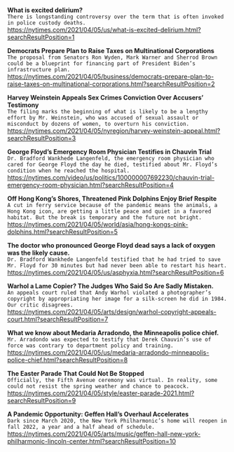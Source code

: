 **What is excited delirium?**\
`There is longstanding controversy over the term that is often invoked in police custody deaths.`\
https://nytimes.com/2021/04/05/us/what-is-excited-delirium.html?searchResultPosition=1

**Democrats Prepare Plan to Raise Taxes on Multinational Corporations**\
`The proposal from Senators Ron Wyden, Mark Warner and Sherrod Brown could be a blueprint for financing part of President Biden’s infrastructure plan.`\
https://nytimes.com/2021/04/05/business/democrats-prepare-plan-to-raise-taxes-on-multinational-corporations.html?searchResultPosition=2

**Harvey Weinstein Appeals Sex Crimes Conviction Over Accusers’ Testimony**\
`The filing marks the beginning of what is likely to be a lengthy effort by Mr. Weinstein, who was accused of sexual assault or misconduct by dozens of women, to overturn his conviction.`\
https://nytimes.com/2021/04/05/nyregion/harvey-weinstein-appeal.html?searchResultPosition=3

**George Floyd’s Emergency Room Physician Testifies in Chauvin Trial**\
`Dr. Bradford Wankhede Langenfeld, the emergency room physician who cared for George Floyd the day he died, testified about Mr. Floyd’s condition when he reached the hospital.`\
https://nytimes.com/video/us/politics/100000007692230/chauvin-trial-emergency-room-physician.html?searchResultPosition=4

**Off Hong Kong’s Shores, Threatened Pink Dolphins Enjoy Brief Respite**\
`A cut in ferry service because of the pandemic means the animals, a Hong Kong icon, are getting a little peace and quiet in a favored habitat. But the break is temporary and the future not bright.`\
https://nytimes.com/2021/04/05/world/asia/hong-kongs-pink-dolphins.html?searchResultPosition=5

**The doctor who pronounced George Floyd dead says a lack of oxygen was the likely cause.**\
`Dr. Bradford Wankhede Langenfeld testified that he had tried to save Mr. Floyd for 30 minutes but had never been able to restart his heart.`\
https://nytimes.com/2021/04/05/us/asphyxia.html?searchResultPosition=6

**Warhol a Lame Copier? The Judges Who Said So Are Sadly Mistaken.**\
`An appeals court ruled that Andy Warhol violated a photographer’s copyright by appropriating her image for a silk-screen he did in 1984. Our critic disagrees.`\
https://nytimes.com/2021/04/05/arts/design/warhol-copyright-appeals-court.html?searchResultPosition=7

**What we know about Medaria Arradondo, the Minneapolis police chief.**\
`Mr. Arradondo was expected to testify that Derek Chauvin’s use of force was contrary to department policy and training.`\
https://nytimes.com/2021/04/05/us/medaria-arradondo-minneapolis-police-chief.html?searchResultPosition=8

**The Easter Parade That Could Not Be Stopped**\
`Officially, the Fifth Avenue ceremony was virtual. In reality, some could not resist the spring weather and chance to peacock.`\
https://nytimes.com/2021/04/05/style/easter-parade-2021.html?searchResultPosition=9

**A Pandemic Opportunity: Geffen Hall’s Overhaul Accelerates**\
`Dark since March 2020, the New York Philharmonic’s home will reopen in fall 2022, a year and a half ahead of schedule.`\
https://nytimes.com/2021/04/05/arts/music/geffen-hall-new-york-philharmonic-lincoln-center.html?searchResultPosition=10

